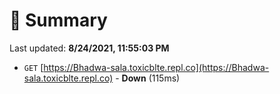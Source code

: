 # 📖 Summary
Last updated: **8/24/2021, 11:55:03 PM**

- `GET` [https://Bhadwa-sala.toxicblte.repl.co](https://Bhadwa-sala.toxicblte.repl.co) - **Down** (115ms)
